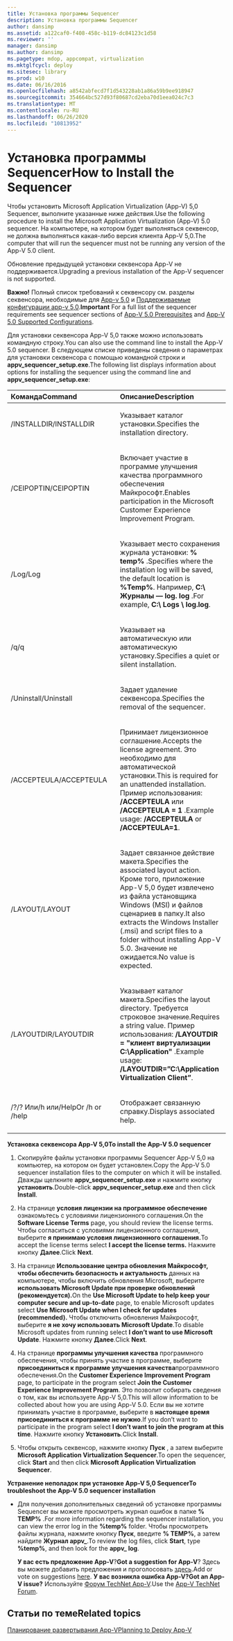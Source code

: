 ```yaml
---
title: Установка программы Sequencer
description: Установка программы Sequencer
author: dansimp
ms.assetid: a122caf0-f408-458c-b119-dc84123c1d58
ms.reviewer: ''
manager: dansimp
ms.author: dansimp
ms.pagetype: mdop, appcompat, virtualization
ms.mktglfcycl: deploy
ms.sitesec: library
ms.prod: w10
ms.date: 06/16/2016
ms.openlocfilehash: a8542abfecd7f1d543228ab1a86a59b9ee918947
ms.sourcegitcommit: 354664bc527d93f80687cd2eba70d1eea024c7c3
ms.translationtype: MT
ms.contentlocale: ru-RU
ms.lasthandoff: 06/26/2020
ms.locfileid: "10813952"
---
```

# <span data-ttu-id="cd968-103">Установка программы Sequencer</span><span class="sxs-lookup"><span data-stu-id="cd968-103">How to Install the Sequencer</span></span>


<span data-ttu-id="cd968-104">Чтобы установить Microsoft Application Virtualization (App-V) 5,0 Sequencer, выполните указанные ниже действия.</span><span class="sxs-lookup"><span data-stu-id="cd968-104">Use the following procedure to install the Microsoft Application Virtualization (App-V) 5.0 sequencer.</span></span> <span data-ttu-id="cd968-105">На компьютере, на котором будет выполняться секвенсор, не должна выполняться какая-либо версия клиента App-V 5,0.</span><span class="sxs-lookup"><span data-stu-id="cd968-105">The computer that will run the sequencer must not be running any version of the App-V 5.0 client.</span></span>

<span data-ttu-id="cd968-106">Обновление предыдущей установки секвенсора App-V не поддерживается.</span><span class="sxs-lookup"><span data-stu-id="cd968-106">Upgrading a previous installation of the App-V sequencer is not supported.</span></span>

<span data-ttu-id="cd968-107">**Важно!**  Полный список требований к секвенсору см. разделы секвенсора, необходимые для [App-v 5,0](app-v-50-prerequisites.md) и [Поддерживаемые конфигурации app-v 5,0](app-v-50-supported-configurations.md).</span><span class="sxs-lookup"><span data-stu-id="cd968-107">**Important** For a full list of the sequencer requirements see sequencer sections of [App-V 5.0 Prerequisites](app-v-50-prerequisites.md) and [App-V 5.0 Supported Configurations](app-v-50-supported-configurations.md).</span></span>

 

<span data-ttu-id="cd968-108">Для установки секвенсора App-V 5,0 также можно использовать командную строку.</span><span class="sxs-lookup"><span data-stu-id="cd968-108">You can also use the command line to install the App-V 5.0 sequencer.</span></span> <span data-ttu-id="cd968-109">В следующем списке приведены сведения о параметрах для установки секвенсора с помощью командной строки и **appv\_sequencer\_setup.exe**.</span><span class="sxs-lookup"><span data-stu-id="cd968-109">The following list displays information about options for installing the sequencer using the command line and **appv\_sequencer\_setup.exe**:</span></span>

<table>
<colgroup>
<col width="50%" />
<col width="50%" />
</colgroup>
<thead>
<tr class="header">
<th align="left"><span data-ttu-id="cd968-110">Команда</span><span class="sxs-lookup"><span data-stu-id="cd968-110">Command</span></span></th>
<th align="left"><span data-ttu-id="cd968-111">Описание</span><span class="sxs-lookup"><span data-stu-id="cd968-111">Description</span></span></th>
</tr>
</thead>
<tbody>
<tr class="odd">
<td align="left"><p><span data-ttu-id="cd968-112">/INSTALLDIR</span><span class="sxs-lookup"><span data-stu-id="cd968-112">/INSTALLDIR</span></span></p></td>
<td align="left"><p><span data-ttu-id="cd968-113">Указывает каталог установки.</span><span class="sxs-lookup"><span data-stu-id="cd968-113">Specifies the installation directory.</span></span></p></td>
</tr>
<tr class="even">
<td align="left"><p><span data-ttu-id="cd968-114">/CEIPOPTIN</span><span class="sxs-lookup"><span data-stu-id="cd968-114">/CEIPOPTIN</span></span></p></td>
<td align="left"><p><span data-ttu-id="cd968-115">Включает участие в программе улучшения качества программного обеспечения Майкрософт.</span><span class="sxs-lookup"><span data-stu-id="cd968-115">Enables participation in the Microsoft Customer Experience Improvement Program.</span></span></p></td>
</tr>
<tr class="odd">
<td align="left"><p><span data-ttu-id="cd968-116">/Log</span><span class="sxs-lookup"><span data-stu-id="cd968-116">/Log</span></span></p></td>
<td align="left"><p><span data-ttu-id="cd968-117">Указывает место сохранения журнала установки: <strong> % temp% </strong> .</span><span class="sxs-lookup"><span data-stu-id="cd968-117">Specifies where the installation log will be saved, the default location is <strong>%Temp%</strong>.</span></span> <span data-ttu-id="cd968-118">Например, <strong> C:\ Журналы — log. log </strong> .</span><span class="sxs-lookup"><span data-stu-id="cd968-118">For example, <strong>C:\ Logs \ log.log</strong>.</span></span></p></td>
</tr>
<tr class="even">
<td align="left"><p><span data-ttu-id="cd968-119">/q</span><span class="sxs-lookup"><span data-stu-id="cd968-119">/q</span></span></p></td>
<td align="left"><p><span data-ttu-id="cd968-120">Указывает на автоматическую или автоматическую установку.</span><span class="sxs-lookup"><span data-stu-id="cd968-120">Specifies a quiet or silent installation.</span></span></p></td>
</tr>
<tr class="odd">
<td align="left"><p><span data-ttu-id="cd968-121">/Uninstall</span><span class="sxs-lookup"><span data-stu-id="cd968-121">/Uninstall</span></span></p></td>
<td align="left"><p><span data-ttu-id="cd968-122">Задает удаление секвенсора.</span><span class="sxs-lookup"><span data-stu-id="cd968-122">Specifies the removal of the sequencer.</span></span></p></td>
</tr>
<tr class="even">
<td align="left"><p><span data-ttu-id="cd968-123">/ACCEPTEULA</span><span class="sxs-lookup"><span data-stu-id="cd968-123">/ACCEPTEULA</span></span></p></td>
<td align="left"><p><span data-ttu-id="cd968-124">Принимает лицензионное соглашение.</span><span class="sxs-lookup"><span data-stu-id="cd968-124">Accepts the license agreement.</span></span> <span data-ttu-id="cd968-125">Это необходимо для автоматической установки.</span><span class="sxs-lookup"><span data-stu-id="cd968-125">This is required for an unattended installation.</span></span> <span data-ttu-id="cd968-126">Пример использования: <strong> /ACCEPTEULA </strong> или <strong> /ACCEPTEULA = 1 </strong> .</span><span class="sxs-lookup"><span data-stu-id="cd968-126">Example usage: <strong>/ACCEPTEULA</strong> or <strong>/ACCEPTEULA=1</strong>.</span></span></p></td>
</tr>
<tr class="odd">
<td align="left"><p><span data-ttu-id="cd968-127">/LAYOUT</span><span class="sxs-lookup"><span data-stu-id="cd968-127">/LAYOUT</span></span></p></td>
<td align="left"><p><span data-ttu-id="cd968-128">Задает связанное действие макета.</span><span class="sxs-lookup"><span data-stu-id="cd968-128">Specifies the associated layout action.</span></span> <span data-ttu-id="cd968-129">Кроме того, приложение App-V 5,0 будет извлечено из файла установщика Windows (MSI) и файлов сценариев в папку.</span><span class="sxs-lookup"><span data-stu-id="cd968-129">It also extracts the Windows Installer (.msi) and script files to a folder without installing App-V 5.0.</span></span> <span data-ttu-id="cd968-130">Значение не ожидается.</span><span class="sxs-lookup"><span data-stu-id="cd968-130">No value is expected.</span></span></p></td>
</tr>
<tr class="even">
<td align="left"><p><span data-ttu-id="cd968-131">/LAYOUTDIR</span><span class="sxs-lookup"><span data-stu-id="cd968-131">/LAYOUTDIR</span></span></p></td>
<td align="left"><p><span data-ttu-id="cd968-132">Указывает каталог макета.</span><span class="sxs-lookup"><span data-stu-id="cd968-132">Specifies the layout directory.</span></span> <span data-ttu-id="cd968-133">Требуется строковое значение.</span><span class="sxs-lookup"><span data-stu-id="cd968-133">Requires a string value.</span></span> <span data-ttu-id="cd968-134">Пример использования: <strong> /LAYOUTDIR = "клиент виртуализации C:\Application" </strong> .</span><span class="sxs-lookup"><span data-stu-id="cd968-134">Example usage: <strong>/LAYOUTDIR=”C:\Application Virtualization Client”</strong>.</span></span></p></td>
</tr>
<tr class="odd">
<td align="left"><p><span data-ttu-id="cd968-135">/?</span><span class="sxs-lookup"><span data-stu-id="cd968-135">/?</span></span> <span data-ttu-id="cd968-136">Или/h или/Help</span><span class="sxs-lookup"><span data-stu-id="cd968-136">Or /h or /help</span></span></p></td>
<td align="left"><p><span data-ttu-id="cd968-137">Отображает связанную справку.</span><span class="sxs-lookup"><span data-stu-id="cd968-137">Displays associated help.</span></span></p></td>
</tr>
</tbody>
</table>

 

**<span data-ttu-id="cd968-138">Установка секвенсора App-V 5,0</span><span class="sxs-lookup"><span data-stu-id="cd968-138">To install the App-V 5.0 sequencer</span></span>**

1.  <span data-ttu-id="cd968-139">Скопируйте файлы установки программы Sequencer App-V 5,0 на компьютер, на котором он будет установлен.</span><span class="sxs-lookup"><span data-stu-id="cd968-139">Copy the App-V 5.0 sequencer installation files to the computer on which it will be installed.</span></span> <span data-ttu-id="cd968-140">Дважды щелкните **appv\_sequencer\_setup.exe** и нажмите кнопку **установить**.</span><span class="sxs-lookup"><span data-stu-id="cd968-140">Double-click **appv\_sequencer\_setup.exe** and then click **Install**.</span></span>

2.  <span data-ttu-id="cd968-141">На странице **условия лицензии на программное обеспечение** ознакомьтесь с условиями лицензионного соглашения.</span><span class="sxs-lookup"><span data-stu-id="cd968-141">On the **Software License Terms** page, you should review the license terms.</span></span> <span data-ttu-id="cd968-142">Чтобы согласиться с условиями лицензионного соглашения, выберите **я принимаю условия лицензионного соглашения.**</span><span class="sxs-lookup"><span data-stu-id="cd968-142">To accept the license terms select **I accept the license terms.**</span></span> <span data-ttu-id="cd968-143">Нажмите кнопку **Далее**.</span><span class="sxs-lookup"><span data-stu-id="cd968-143">Click **Next**.</span></span>

3.  <span data-ttu-id="cd968-144">На странице **Использование центра обновления Майкрософт, чтобы обеспечить безопасность и актуальность** данных на компьютере, чтобы включить обновления Microsoft, выберите **использовать Microsoft Update при проверке обновлений (рекомендуется).**</span><span class="sxs-lookup"><span data-stu-id="cd968-144">On the **Use Microsoft Update to help keep your computer secure and up-to-date** page, to enable Microsoft updates select **Use Microsoft Update when I check for updates (recommended).**</span></span> <span data-ttu-id="cd968-145">Чтобы отключить обновления Майкрософт, выберите **я не хочу использовать Microsoft Update**.</span><span class="sxs-lookup"><span data-stu-id="cd968-145">To disable Microsoft updates from running select **I don’t want to use Microsoft Update**.</span></span> <span data-ttu-id="cd968-146">Нажмите кнопку **Далее**.</span><span class="sxs-lookup"><span data-stu-id="cd968-146">Click **Next**.</span></span>

4.  <span data-ttu-id="cd968-147">На странице **программы улучшения качества** программного обеспечения, чтобы принять участие в программе, выберите **присоединиться к программе улучшения качества**программного обеспечения.</span><span class="sxs-lookup"><span data-stu-id="cd968-147">On the **Customer Experience Improvement Program** page, to participate in the program select **Join the Customer Experience Improvement Program**.</span></span> <span data-ttu-id="cd968-148">Это позволит собирать сведения о том, как вы используете App-V 5,0.</span><span class="sxs-lookup"><span data-stu-id="cd968-148">This will allow information to be collected about how you are using App-V 5.0.</span></span> <span data-ttu-id="cd968-149">Если вы не хотите принимать участие в программе, выберите в **настоящее время присоединиться к программе не нужно**.</span><span class="sxs-lookup"><span data-stu-id="cd968-149">If you don’t want to participate in the program select **I don’t want to join the program at this time**.</span></span> <span data-ttu-id="cd968-150">Нажмите кнопку **Установить**.</span><span class="sxs-lookup"><span data-stu-id="cd968-150">Click **Install**.</span></span>

5.  <span data-ttu-id="cd968-151">Чтобы открыть секвенсор, нажмите кнопку **Пуск** , а затем выберите **Microsoft Application Virtualization Sequencer**.</span><span class="sxs-lookup"><span data-stu-id="cd968-151">To open the sequencer, click **Start** and then click **Microsoft Application Virtualization Sequencer**.</span></span>

**<span data-ttu-id="cd968-152">Устранение неполадок при установке App-V 5,0 Sequencer</span><span class="sxs-lookup"><span data-stu-id="cd968-152">To troubleshoot the App-V 5.0 sequencer installation</span></span>**

-   <span data-ttu-id="cd968-153">Для получения дополнительных сведений об установке программы Sequencer вы можете просмотреть журнал ошибок в папке **% TEMP%** .</span><span class="sxs-lookup"><span data-stu-id="cd968-153">For more information regarding the sequencer installation, you can view the error log in the **%temp%** folder.</span></span> <span data-ttu-id="cd968-154">Чтобы просмотреть файлы журнала, нажмите кнопку **Пуск**, введите **% TEMP%**, а затем найдите **Журнал appv\_**.</span><span class="sxs-lookup"><span data-stu-id="cd968-154">To review the log files, click **Start**, type **%temp%**, and then look for the **appv\_ log**.</span></span>

    <span data-ttu-id="cd968-155">**У вас есть предложение App-V**?</span><span class="sxs-lookup"><span data-stu-id="cd968-155">**Got a suggestion for App-V**?</span></span> <span data-ttu-id="cd968-156">Здесь вы можете добавить предложения и проголосовать [здесь](http://appv.uservoice.com/forums/280448-microsoft-application-virtualization).</span><span class="sxs-lookup"><span data-stu-id="cd968-156">Add or vote on suggestions [here](http://appv.uservoice.com/forums/280448-microsoft-application-virtualization).</span></span> **<span data-ttu-id="cd968-157">У вас возникла ошибка App-V?</span><span class="sxs-lookup"><span data-stu-id="cd968-157">Got an App-V issue?</span></span>** <span data-ttu-id="cd968-158">Используйте [Форум TechNet App-V](https://social.technet.microsoft.com/Forums/home?forum=mdopappv).</span><span class="sxs-lookup"><span data-stu-id="cd968-158">Use the [App-V TechNet Forum](https://social.technet.microsoft.com/Forums/home?forum=mdopappv).</span></span>

## <span data-ttu-id="cd968-159">Статьи по теме</span><span class="sxs-lookup"><span data-stu-id="cd968-159">Related topics</span></span>


[<span data-ttu-id="cd968-160">Планирование развертывания App-V</span><span class="sxs-lookup"><span data-stu-id="cd968-160">Planning to Deploy App-V</span></span>](planning-to-deploy-app-v.md)

 

 






